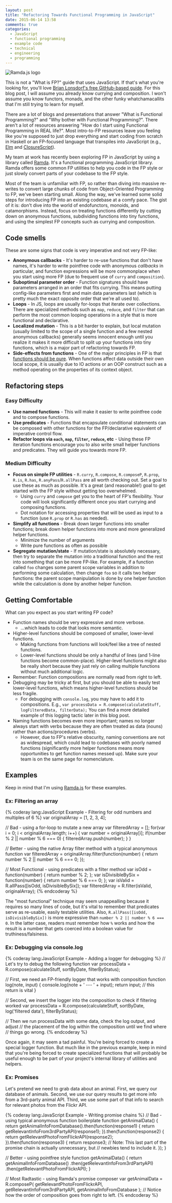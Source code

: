 ```yaml
---
layout: post
title: "Refactoring Towards Functional Programming in JavaScript"
date: 2015-06-14 13:58
comments: true
categories:
  - JavaScript
  - functional programming
  - example code
  - technical
  - engineering
  - programming
---
```


![Ramda.js logo](https://camo.githubusercontent.com/0b4c12a5daec02b72e6e6879861ac70f75046e65/687474703a2f2f72616d64612e6a637068696c6c697070732e636f6d2f6c6f676f2f72616d646146696c6c65645f323030783233352e706e67)

This is not a "What is FP?" guide that uses JavaScript. If that's what you're looking for, you'll love [Brian Lonsdorf's free GitHub-based guide](https://github.com/DrBoolean/mostly-adequate-guide). For this blog post, I will assume you already know currying and composition. I won't assume you know functors, monads, and the other funky whatchamacallits that I'm still trying to learn for myself.

There are a lot of blogs and presentations that answer "What is Functional Programming?" and "Why bother with Functional Programming?". There aren't a lot of resources answering "How do I start using Functional Programming in REAL life?". Most intro-to-FP resources leave you feeling like you're supposed to just drop everything and start coding from scratch in Haskell or an FP-focused language that transpiles into JavaScript (e.g., [Elm](http://elm-lang.org/) and [ClosureScript](https://github.com/clojure/clojurescript)).

My team at work has recently been exploring FP in JavaScript by using a library called [Ramda](http://ramdajs.com/). It's a functional programming JavaScript library. Ramda offers some common FP utilities to help you code in the FP style or just slowly convert parts of your codebase to the FP style.

Most of the team is unfamiliar with FP, so rather than diving into massive re-writes to convert large chunks of code from Object-Oriented Programming to FP, we've been starting small. Along the way, we've learned some solid steps for introducing FP into an existing codebase at a comfy pace. The gist of it is: don't dive into the world of endofunctors, monoids, and catamorphisms. Instead, focus on treating functions differently by cutting down on anonymous functions, subdividing functions into tiny functions, and using the simplest FP concepts such as currying and composition.

## Code smells

These are some signs that code is very imperative and not very FP-like:

- **Anonymous callbacks** - It's harder to re-use functions that don't have names, it's harder to write pointfree code with anonymous *callbacks* in particular, and function expressions will be more commonplace when you start using more FP (due to frequent use of `curry` and `composition`).
- **Suboptimal parameter order** - Function signatures should have parameters arranged in an order that fits currying. This means putting config-like parameters first and main data parameters last (which is pretty much the exact opposite order that we're all used to).
- **Loops** - In JS, loops are usually for-loops that iterate over collections. There are specialized methods such as `map`, `reduce`, and `filter` that can perform the most common looping operations in a style that is more functional and declarative.
- **Localized mutation** - This is a bit harder to explain, but local mutation (usually limited to the scope of a single function and a few nested anonymous callbacks) generally seems innocent enough until you realize it makes it more difficult to split up your functions into tiny functions, which is a major part of refactoring towards FP.
- **Side-effects from functions** - One of the major principles in FP is that [functions should be pure](https://github.com/DrBoolean/mostly-adequate-guide/blob/master/ch3.md). When functions affect data outside their own local scope, it is usually due to IO actions or an OOP construct such as a method operating on the properties of its context object.

## Refactoring steps

### Easy Difficulty

- **Use named functions** - This will make it easier to write pointfree code and to compose functions.
- **Use predicates** - Functions that encapsulate conditional statements can be composed with other functions for the FP/declarative equivalent of imperative control flow.
- **Refactor loops via `each`, `map`, `filter`, `reduce`, etc** - Using these FP iteration functions encourage you to also write small helper functions and predicates. They will guide you towards more FP.

### Medium Difficulty

- **Focus on simple FP utilities** - `R.curry`, `R.compose`, `R.composeP`, `R.prop`, `R.is`, `R.has`, `R.anyPass`/`R.allPass` are all worth checking out. Set a goal to use these as much as possible. It's a great (and reasonable!) goal to get started with the FP style without getting too overwhelmed.
  - Using `curry` and `compose` get you to the heart of FP's flexibility. Your code will look significantly different once you start currying and composing functions.
  - Dot notation for accessing properties that will be used as input to a function (use `R.prop` or `R.has` as needed).
- **Simplify all functions** - Break down larger functions into smaller functions; break down helper functions into more and more generalized helper functions.
  - Minimize the number of arguments
  - Write pure functions as often as possible
- **Segregate mutation/state** - If mutation/state is absolutely necessary, then try to separate the mutation into a traditional function and the rest into something that can be more FP-like. For example, if a function called `foo` changes some parent scope variables in addition to performing some calculation, then change `foo` so it calls two helper functions: the parent scope manipulation is done by one helper function while the calculation is done by another helper function.

## Getting Comfortable

What can you expect as you start writing FP code?

- Function names should be very expressive and more verbose.
  - ...which leads to code that looks more semantic.
- Higher-level functions should be composed of smaller, lower-level functions.
  - Making functions from functions will look/feel like a tree of nested functions.
  - Lower-level functions should be only a handful of lines (and 1-line functions become common-place). Higher-level functions might also be really short because they just rely on calling multiple functions without much additional logic.
- Remember: Function compositions are normally read from right to left.
- Debugging may be tricky at first, but you should be able to easily test lower-level functions, which means higher-level functions should be less fragile.
  - For debugging with `console.log`, you may have to add it to compositions. E.g., `var processData = R.compose(calculateStuff, logFilteredData, filterData);` You can find a more detailed example of this logging tactic later in this blog post.
- Naming functions becomes even more important; names no longer always start with verbs because they are often treated as data (nouns) rather than actions/procedures (verbs).
  - However, due to FP's relative obscurity, naming conventions are not as widespread, which could lead to codebases with poorly named functions (significantly more helper functions means more opportunities to get function names messed up). Make sure your team is on the same page for nomenclature.

## Examples

Keep in mind that I'm using [Ramda.js](http://ramdajs.com/) for these examples.

### Ex: Filtering an array

{% coderay lang:JavaScript Example - Filtering for odd numbers and multiples of 6 %}
var originalArray = [1, 2, 3, 4];

// Bad - using a for-loop to mutate a new array
var filteredArray = [];
for(var i = 0; i < originalArray.length; i++) {
  var number = originalArray[i];
  if(number % 2 || number % 6 === 0) {
    filteredArray.push(number);
  }
}

// Better - using the native Array filter method with a typical anonymous function
var filteredArray = originalArray.filter(function(number) {
  return number % 2 || number % 6 === 0;
});

// Most Functional - using predicates with a filter method
var isOdd = function(number) {
  return number % 2;
};
var isDivisibleBySix = function(number) {
  return number % 6 === 0;
};
var isValid = R.allPass([isOdd, isDivisibleBySix]);
var filteredArray = R.filter(isValid, originalArray);
{% endcoderay %}

The "most functional" technique may seem unappealling because it requires so many lines of code, but it's vital to remember that predicates serve as re-usable, easily testable utilities. Also, `R.allPass([isOdd, isDivisibleBySix])` is more expressive than `number % 2 || number % 6 === 0`. In the latter case, readers must remember how `%` works and how the result is a number that gets coerced into a boolean value for truthiness/falsiness.

### Ex: Debugging via console.log

{% coderay lang:JavaScript Example - Adding a logger for debugging %}
// Let's try to debug the following function
var processData = R.compose(calculateStuff, sortByDate, filterByStatus);

// First, we need an FP-friendly logger that works with composition
function log(note, input) {
  console.log(note + ' --- ' + input);
  return input; // this return is vital
}

// Second, we insert the logger into the composition to check if filtering worked
var processData = R.compose(calculateStuff, sortByDate, log('filtered data'), filterByStatus);

// Then we run processData with some data, check the log output, and adjust
// the placement of the log within the composition until we find where
// things go wrong.
{% endcoderay %}

Once again, it may seem a tad painful. You're being forced to create a special logger function. But much like in the previous example, keep in mind that you're being forced to create specialized functions that will probably be useful enough to be part of your project's internal library of utilities and helpers.

### Ex: Promises
Let's pretend we need to grab data about an animal.
First, we query our database of animals.
Second, we use our query results to get more info from a 3rd-party animal API.
Third, we use some part of that info to search for relevant photos from the Flickr API.

{% coderay lang:JavaScript Example - Writing promise chains %}
// Bad - using typical anonymous function boilerplate
function getAnimalData() {
  return getAnimalInfoFromDatabase().then(function(response1) {
    return getRelevantInfoFrom3rdPartyAPI(response1);
  }).then(function(response2) {
    return getRelevantPhotoFromFlickrAPI(response2);
  }).then(function(response3) {
    return response3;
    // Note: This last part of the promise chain is actually unnecessary, but
    // newbies tend to include it.
  });
}

// Better - using pointfree style
function getAnimalData() {
  return getAnimalInfoFromDatabase()
    .then(getRelevantInfoFrom3rdPartyAPI)
    .then(getRelevantPhotoFromFlickrAPI);
}

// Most Radtastic - using Ramda's promise composer
var getAnimalData = R.composeP(
  getRelevantPhotoFromFlickrAPI,
  getRelevantInfoFrom3rdPartyAPI,
  getAnimalInfoFromDatabase
);
// Notice how the order of composition goes from right to left.
{% endcoderay %}
